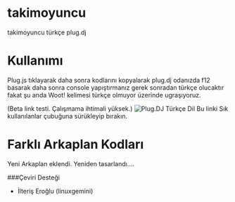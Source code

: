 takimoyuncu
===========

takimoyuncu türkçe plug.dj

Kullanımı
===========

Plug.js tıklayarak daha sonra kodlarını kopyalarak plug.dj odanızda f12 basarak daha sonra console yapıştırmanız gerek sonradan türkçe olucaktır fakat şu anda Woot! kelimesi türkçe olmuyor üzerinde ugraşıyoruz.

(Beta link testi. Çalışmama ihtimali yüksek.) ![Plug.DJ Türkçe Dil](javascript:(function(){$.getScript('https://raw.githubusercontent.com/Bayramklc/takimoyuncu/master/plug.js');}());) Bu linki Sık kullanılanlar çubuğuna sürükleyip bırakın.


Farklı Arkaplan Kodları
===========

Yeni Arkaplan eklendi. Yeniden tasarlandı....

###Çeviri Desteği

* İlteriş Eroğlu (linuxgemini)
